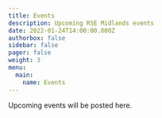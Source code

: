 ```yaml
---
title: Events
description: Upcoming RSE Midlands events
date: 2022-01-24T14:00:00.000Z
authorbox: false
sidebar: false
pager: false
weight: 3
menu:
  main:
    name: Events
---
```

Upcoming events will be posted here.
